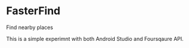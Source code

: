 # FasterFind
Find nearby places

This is a simple experimnt with both Android Studio and Foursqaure API.
